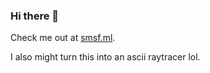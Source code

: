 ### Hi there 👋

Check me out at [smsf.ml](http://smsf.ml).

I also might turn this into an ascii raytracer lol.
